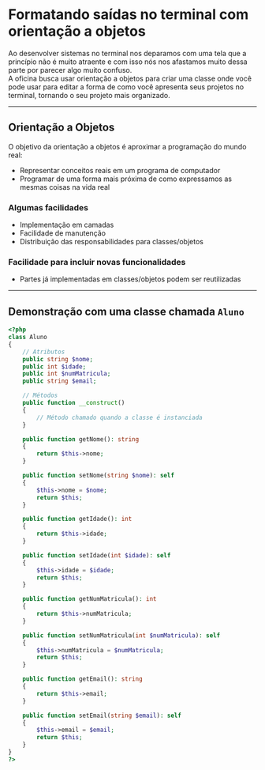 # Formatando saídas no terminal com orientação a objetos

Ao desenvolver sistemas no terminal nos deparamos com uma tela que a princípio não é muito atraente e com isso nós nos afastamos muito dessa parte por parecer algo muito confuso.  
A oficina busca usar orientação a objetos para criar uma classe onde você pode usar para editar a forma de como você apresenta seus projetos no terminal, tornando o seu projeto mais organizado.

---

## Orientação a Objetos

O objetivo da orientação a objetos é aproximar a programação do mundo real:

- Representar conceitos reais em um programa de computador
- Programar de uma forma mais próxima de como expressamos as mesmas coisas na vida real

### Algumas facilidades

- Implementação em camadas  
- Facilidade de manutenção  
- Distribuição das responsabilidades para classes/objetos  

### Facilidade para incluir novas funcionalidades

- Partes já implementadas em classes/objetos podem ser reutilizadas  

---

## Demonstração com uma classe chamada `Aluno`

```php
<?php
class Aluno
{
    // Atributos
    public string $nome;
    public int $idade;
    public int $numMatricula;
    public string $email;

    // Métodos
    public function __construct()
    {
        // Método chamado quando a classe é instanciada
    }

    public function getNome(): string
    {
        return $this->nome;
    }

    public function setNome(string $nome): self
    {
        $this->nome = $nome;
        return $this;
    }

    public function getIdade(): int
    {
        return $this->idade;
    }

    public function setIdade(int $idade): self
    {
        $this->idade = $idade;
        return $this;
    }

    public function getNumMatricula(): int
    {
        return $this->numMatricula;
    }

    public function setNumMatricula(int $numMatricula): self
    {
        $this->numMatricula = $numMatricula;
        return $this;
    }

    public function getEmail(): string
    {
        return $this->email;
    }

    public function setEmail(string $email): self
    {
        $this->email = $email;
        return $this;
    }
}
?>
